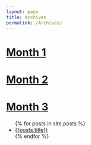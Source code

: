 ```yaml
---
layout: page
title: Archives
permalink: /Archives/
---
```


# [Month 1](/beginner)

# [Month 2](/inter)

# [Month 3](/expert)

<ul>
	{% for posts in site.posts %}
		<li>
			<a href="{{posts.url}}">{{posts.title}}</a>
		</li>
	{% endfor %}
</ul>
